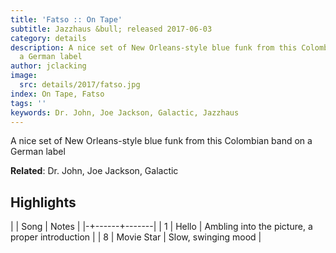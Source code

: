 ```yaml
---
title: 'Fatso :: On Tape'
subtitle: Jazzhaus &bull; released 2017-06-03
category: details
description: A nice set of New Orleans-style blue funk from this Colombian band on
  a German label
author: jclacking
image:
  src: details/2017/fatso.jpg
index: On Tape, Fatso
tags: ''
keywords: Dr. John, Joe Jackson, Galactic, Jazzhaus
---
```

A nice set of New Orleans-style blue funk from this Colombian band on a German label<!--more-->

**Related**: Dr. John, Joe Jackson, Galactic

## Highlights

| | Song | Notes |
|-+------+-------|
| 1 | Hello | Ambling into the picture, a proper introduction |
| 8 | Movie Star | Slow, swinging mood |

